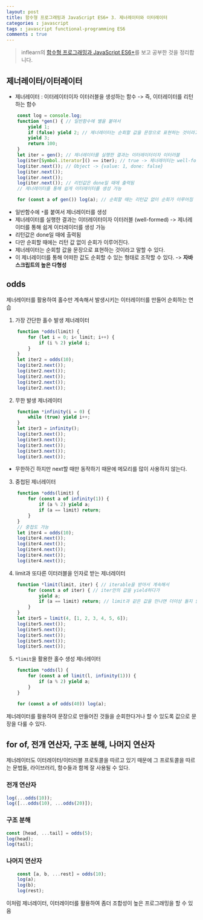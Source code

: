 ```yaml
---
layout: post
title: 함수형 프로그래밍과 JavaScript ES6+ 3. 제너레이터와 이터레이터
categories : javascript
tags : javascript functional-programming ES6
comments : true
---
```


> inflearn의 [함수형 프로그래밍과 JavaScript ES6+](https://www.inflearn.com/course/functional-es6)를 보고 공부한 것을 정리합니다.

## 제너레이터/이터레이터
- 제너레이터 : 이터레이터이자 이터러블을 생성하는 함수
-> 즉, 이터레이터를 리턴하는 함수

```JavaScript
    const log = console.log;
    function *gen() { // 일반함수에 별을 붙여서
        yield 1;
        if (false) yield 2; // 제너레이터는 순회할 값을 문장으로 표현하는 것이라고도 말할 수 있다
        yield 3;
        return 100;
    }
    let iter = gen(); // 제너레이터를 실행한 결과는 이터레이터이자 이터러블
    log(iter[Symbol.iterator]() == iter); // true -> 제너레이터는 well-formed iterator를 리턴
    log(iter.next()); // Object -> {value: 1, done: false}
    log(iter.next());
    log(iter.next());
    log(iter.next()); // 리턴값은 done일 때에 출력됨
    // 제너레이터를 통해 쉽게 이터레이터를 생성 가능

    for (const a of gen()) log(a); // 순회할 때는 리턴값 없이 순회가 이루어짐
```

- 일반함수에 `*`를 붙여서 제너레이터를 생성
- 제너레이터를 실행한 결과는 이터레이터이자 이터러블 (well-formed)
-> 제너레이터를 통해 쉽게 이터레이터를 생성 가능
- 리턴값은 done일 때에 출력됨
- 다만 순회할 때에는 리턴 값 없이 순회가 이루어진다.
- 제너레이터는 순회할 값을 문장으로 표현하는 것이라고 말할 수 있다.
- 이 제너레이터를 통해 어떠한 값도 순회할 수 있는 형태로 조작할 수 있다.
-> **자바스크립트의 높은 다형성**

## odds

제너레이터를 활용하여 홀수만 계속해서 발생시키는 이터레이터를 만들어 순회하는 연습

1. 가장 간단한 홀수 발생 제너레이터
```JavaScript
    function *odds(limit) {
        for (let i = 0; i< limit; i++) {
            if (i % 2) yield i;
        }
    }
    let iter2 = odds(10);
    log(iter2.next());
    log(iter2.next());
    log(iter2.next());
    log(iter2.next());
    log(iter2.next());
```

2. 무한 발생 제너레이터
```javascript
    function *infinity(i = 0) {
        while (true) yield i++;
    }
    let iter3 = infinity();
    log(iter3.next());
    log(iter3.next());
    log(iter3.next());
    log(iter3.next());
    log(iter3.next());
```
- 무한하긴 하지만 next할 때만 동작하기 때문에 메모리를 많이 사용하지 않는다.

3. 중첩된 제너레이터
```JavaScript
    function *odds(limit) {
        for (const a of infinity(1)) {
            if (a % 2) yield a;
            if (a == limit) return;
        }
    }
    // 중첩도 가능
    let iter4 = odds(10);
    log(iter4.next());
    log(iter4.next());
    log(iter4.next());
    log(iter4.next());
    log(iter4.next());
```

4. limit과 또다른 이터러블을 인자로 받는 제너레이터
```JavaScript
    function *limit(limit, iter) { // iterable을 받아서 계속해서
        for (const a of iter) { // iter안의 값을 yield하다가
            yield a;
            if (a == limit) return; // limit과 같은 값을 만나면 더이상 돌지 않도록
        }
    }
    let iter5 = limit(4, [1, 2, 3, 4, 5, 6]);
    log(iter5.next());
    log(iter5.next());
    log(iter5.next());
    log(iter5.next());
    log(iter5.next());
```

5. `*limit`을 활용한 홀수 생성 제너레이터
```javascript
    function *odds(l) {
        for (const a of limit(l, infinity(1))) {
            if (a % 2) yield a;
        }
    }

    for (const a of odds(40)) log(a);
```

제너레이터를 활용하여 문장으로 만들어진 것들을 순회한다거나 할 수 있도록 값으로 문장을 다룰 수 있다.

## for of, 전개 연산자, 구조 분해, 나머지 연산자
제너레이터도 이터레이터/이터러블 프로토콜을 따르고 있기 때문에 그 프로토콜을 따르는 문법들, 라이브러리, 함수들과 함께 잘 사용될 수 있다.

### 전개 연산자
```JavaScript
log(...odds(10));
log([...odds(10), ...odds(20)]);
```

### 구조 분해
```JavaScript
const [head, ...tail] = odds(5);
log(head);
log(tail);
```

### 나머지 연산자
```JavaScript
    const [a, b, ...rest] = odds(10);
    log(a);
    log(b);
    log(rest);
```

이처럼 제너레이터, 이터레이터를 활용하여 좀더 조합성이 높은 프로그래밍을 할 수 있음
